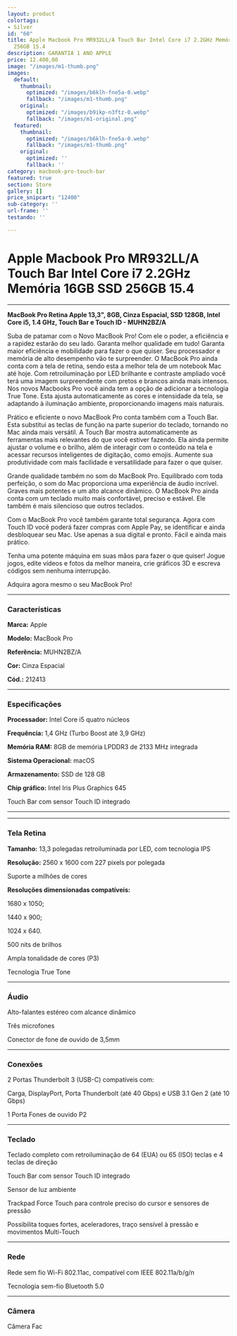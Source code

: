 ```yaml
---
layout: product
colortags:
- Silver
id: "60"
title: Apple Macbook Pro MR932LL/A Touch Bar Intel Core i7 2.2GHz Memória 16GB SSD
  256GB 15.4
description: GARANTIA 1 ANO APPLE
price: 12.400,00
image: "/images/m1-thumb.png"
images:
  default:
    thumbnail:
      optimized: "/images/b6klh-fne5a-0.webp"
      fallback: "/images/m1-thumb.png"
    original:
      optimized: "/images/b9ikp-n3ftz-0.webp"
      fallback: "/images/m1-original.png"
  featured:
    thumbnail:
      optimized: "/images/b6klh-fne5a-0.webp"
      fallback: "/images/m1-thumb.png"
    original:
      optimized: ''
      fallback: ''
category: macbook-pro-touch-bar
featured: true
section: Store
gallery: []
price_snipcart: "12400"
sub-category: ''
url-frame: ''
testando: ''

---
```

# Apple Macbook Pro MR932LL/A Touch Bar Intel Core i7 2.2GHz Memória 16GB SSD 256GB 15.4

***

**MacBook Pro Retina Apple 13,3", 8GB, Cinza Espacial, SSD 128GB, Intel Core i5, 1.4 GHz, Touch Bar e Touch ID - MUHN2BZ/A**

Suba de patamar com o Novo MacBook Pro! Com ele o poder, a eficiência e a rapidez estarão do seu lado. Garanta melhor qualidade em tudo! Garanta maior eficiência e mobilidade para fazer o que quiser. Seu processador e memória de alto desempenho vão te surpreender. O MacBook Pro ainda conta com a tela de retina, sendo esta a melhor tela de um notebook Mac até hoje. Com retroiluminação por LED brilhante e contraste ampliado você terá uma imagem surpreendente com pretos e brancos ainda mais intensos. Nos novos Macbooks Pro você ainda tem a opção de adicionar a tecnologia True Tone. Esta ajusta automaticamente as cores e intensidade da tela, se adaptando à iluminação ambiente, proporcionando imagens mais naturais.

Prático e eficiente o novo MacBook Pro conta também com a Touch Bar. Esta substitui as teclas de função na parte superior do teclado, tornando no Mac ainda mais versátil. A Touch Bar mostra automaticamente as ferramentas mais relevantes do que você estiver fazendo. Ela ainda permite ajustar o volume e o brilho, além de interagir com o conteúdo na tela e acessar recursos inteligentes de digitação, como emojis. Aumente sua produtividade com mais facilidade e versatilidade para fazer o que quiser.

Grande qualidade também no som do MacBook Pro. Equilibrado com toda perfeição, o som do Mac proporciona uma experiência de áudio incrível. Graves mais potentes e um alto alcance dinâmico. O MacBook Pro ainda conta com um teclado muito mais confortável, preciso e estável. Ele também é mais silencioso que outros teclados.

Com o MacBook Pro você também garante total segurança. Agora com Touch ID você poderá fazer compras com Apple Pay, se identificar e ainda desbloquear seu Mac. Use apenas a sua digital e pronto. Fácil e ainda mais prático.

Tenha uma potente máquina em suas mãos para fazer o que quiser! Jogue jogos, edite vídeos e fotos da melhor maneira, crie gráficos 3D e escreva códigos sem nenhuma interrupção.

Adquira agora mesmo o seu MacBook Pro!

***

### Características

**Marca:** Apple

**Modelo:** MacBook Pro

**Referência:** MUHN2BZ/A

**Cor:** Cinza Espacial

**Cód.:** 212413

***

### Especificações

**Processador:** Intel Core i5 quatro núcleos

**Frequência:** 1,4 GHz (Turbo Boost até 3,9 GHz)

**Memória RAM:** 8GB de memória LPDDR3 de 2133 MHz integrada

**Sistema Operacional:** macOS

**Armazenamento:** SSD de 128 GB

**Chip gráfico:** Intel Iris Plus Graphics 645

Touch Bar com sensor Touch ID integrado

***

***

### Tela Retina

**Tamanho:** 13,3 polegadas retroiluminada por LED, com tecnologia IPS

**Resolução:** 2560 x 1600 com 227 pixels por polegada

Suporte a milhões de cores

**Resoluções dimensionadas compatíveis:**

1680 x 1050;

1440 x 900;

1024 x 640.

500 nits de brilhos

Ampla tonalidade de cores (P3)

Tecnologia True Tone

***

### Áudio

Alto-falantes estéreo com alcance dinâmico

Três microfones

Conector de fone de ouvido de 3,5mm

***

### Conexões

2 Portas Thunderbolt 3 (USB-C) compatíveis com:

Carga, DisplayPort, Porta Thunderbolt (até 40 Gbps) e USB 3.1 Gen 2 (até 10 Gbps)

1 Porta Fones de ouvido P2

***

### Teclado

Teclado completo com retroiluminação de 64 (EUA) ou 65 (ISO) teclas e 4 teclas de direção

Touch Bar com sensor Touch ID integrado

Sensor de luz ambiente

Trackpad Force Touch para controle preciso do cursor e sensores de pressão

Possibilita toques fortes, aceleradores, traço sensível à pressão e movimentos Multi-Touch

***

### Rede

Rede sem fio Wi-Fi 802.11ac, compatível com IEEE 802.11a/b/g/n

Tecnologia sem-fio Bluetooth 5.0

***

### Câmera

Câmera Fac